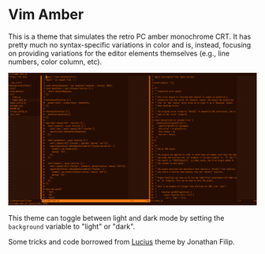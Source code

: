 # Vim Amber

This is a theme that simulates the retro PC amber monochrome CRT. It has
pretty much no syntax-specific variations in color and is, instead, focusing
on providing variations for the editor elements themselves (e.g., line
numbers, color column, etc).

![Screenshot](./screenshot.png)

This theme can toggle between light and dark mode by setting the `background`
variable to "light" or "dark".

Some tricks and code borrowed from
[Lucius](https://github.com/jonathanfilip/vim-lucius/) theme by Jonathan Filip.

